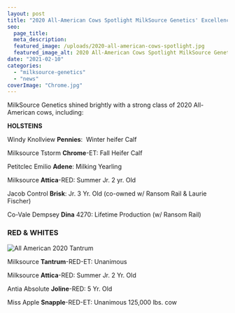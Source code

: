 ```yaml
---
layout: post
title: "2020 All-American Cows Spotlight MilkSource Genetics' Excellence"
seo:
  page_title:
  meta_description:
  featured_image: /uploads/2020-all-american-cows-spotlight.jpg
  featured_image_alt: 2020 All-American Cows Spotlight MilkSource Genetics' Excellence
date: "2021-02-10"
categories: 
  - "milksource-genetics"
  - "news"
coverImage: "Chrome.jpg"
---
```


MilkSource Genetics shined brightly with a strong class of 2020 All-American cows, including:

**HOLSTEINS**

Windy Knollview **Pennies**:  Winter heifer Calf

Milksource Tstorm **Chrome**\-ET: Fall Heifer Calf

Petitclec Emilio **Adene**: Milking Yearling

Milksource **Attica**\-RED: Summer Jr. 2 yr. Old

Jacob Control **Brisk**: Jr. 3 Yr. Old (co-owned w/ Ransom Rail & Laurie Fischer)

Co-Vale Dempsey **Dina** 4270: Lifetime Production (w/ Ransom Rail)

### **RED & WHITES** 

![All American 2020 Tantrum](/uploads/all-american-2020-tantrum.jpg)

Milksource **Tantrum**\-RED-ET: Unanimous

Milksource **Attica**\-RED: Summer Jr. 2 Yr. Old

Antia Absolute **Joline**\-RED: 5 Yr. Old

Miss Apple **Snapple**\-RED-ET: Unanimous 125,000 lbs. cow
